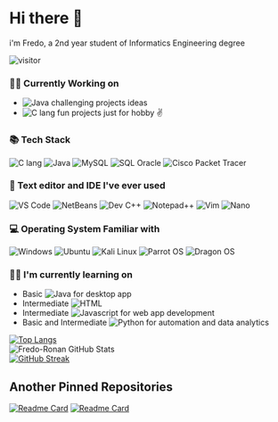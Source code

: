 # Hi there 👋
i'm Fredo, a 2nd year student of Informatics Engineering degree

![visitor](https://visitor-badge.laobi.icu/badge?page_id=Fredo-Ronan.Fredo-Ronan)

### 🙇‍♂️ Currently Working on
* <img alt="Java" src="https://img.shields.io/badge/Java-B00420?logo=java&logoColor=white&style=flat" /> challenging projects ideas
* <img alt="C lang" src="https://img.shields.io/badge/C lang-3178C6?logo=C&logoColor=white&style=flat" /> fun projects just for hobby ✌

### 📚 Tech Stack
<p>
  <img alt="C lang" src="https://img.shields.io/badge/C lang-3178C6?logo=C&logoColor=white&style=flat" />
  <img alt="Java" src="https://img.shields.io/badge/Java-B00420?logo=java&logoColor=white&style=flat" />
  <img alt="MySQL" src="https://img.shields.io/badge/MySQL-1889C9?logo=mysql&logoColor=white&style=flat" />
  <img alt="SQL Oracle" src="https://img.shields.io/badge/SQL Oracle-B54204?logo=oracle&logoColor=white&style=flat" />
  <img alt="Cisco Packet Tracer" src="https://img.shields.io/badge/Cisco Packet Tracer-017D80?logo=cisco&logoColor=white&style=flat" />
</p>

### 📝 Text editor and IDE I've ever used
<p>
  <img alt="VS Code" src="https://img.shields.io/badge/VS Code-0647D4?logo=visualstudiocode&logoColor=white&style=flat" />
  <img alt="NetBeans" src="https://img.shields.io/badge/NetBeans-04B093?logo=netbeans&logoColor=white&style=flat" />
  <img alt="Dev C++" src="https://img.shields.io/badge/Dev C++-230180?logo=devc++&logoColor=white&style=flat" />
  <img alt="Notepad++" src="https://img.shields.io/badge/Notepad++-230180?logo=notepad++&logoColor=white&style=flat" />
  <img alt="Vim" src="https://img.shields.io/badge/Vim-01801D?logo=vim&logoColor=white&style=flat" />
  <img alt="Nano" src="https://img.shields.io/badge/Nano-000000?logo=nano&logoColor=white&style=flat" />
</p>

### 💻 Operating System Familiar with
<p>
  <img alt="Windows" src="https://img.shields.io/badge/Windows-0078D6?logo=windows&logoColor=white&style=flat"/>
  <img alt="Ubuntu" src="https://img.shields.io/badge/Ubuntu-B0A404?logo=ubuntu&logoColor=white&style=flat"/>
  <img alt="Kali Linux" src="https://img.shields.io/badge/Kali Linux-048CB5?logo=kalilinux&logoColor=white&style=flat"/>
  <img alt="Parrot OS" src="https://img.shields.io/badge/Parrot OS-04B562?logo=parrotos&logoColor=white&style=flat"/>
  <img alt="Dragon OS" src="https://img.shields.io/badge/Dragon OS-031194?logo=dragonos&logoColor=white&style=flat"/>
</p>


### 🙇‍♂️ I'm currently learning on
* Basic <img alt="Java" src="https://img.shields.io/badge/Java-B00420?logo=java&logoColor=white&style=flat" /> for desktop app
* Intermediate <img alt="HTML" src="https://img.shields.io/badge/HTML-E05402?logo=html&logoColor=white&style=flat" />
* Intermediate <img alt="Javascript" src="https://img.shields.io/badge/Javascript-B5B204?logo=javascript&logoColor=white&style=flat" /> for web app development
* Basic and Intermediate <img alt="Python" src="https://img.shields.io/badge/Python-01073D?logo=python&logoColor=white&style=flat" /> for automation and data analytics

<!-- Basic <img alt="SQL Server" src="https://img.shields.io/badge/SQL Server-24369C?logo=microsoft+sql+server&logoColor=white&style=flat" /> for DBA (Database Administrator) -->


[![Top Langs](https://github-readme-stats.vercel.app/api/top-langs/?username=Fredo-Ronan&theme=tokyonight&langs_count=10&layout=compact&public=true)](https://github.com/anuraghazra/github-readme-stats)<br>
![Fredo-Ronan GitHub Stats](https://github-readme-stats.vercel.app/api?username=Fredo-Ronan&count_private=true&show_icons=true&theme=radical)<br>
[![GitHub Streak](https://streak-stats.demolab.com?user=Fredo-Ronan&theme=dark&hide_border=true&border_radius=5&date_format=j%20M%5B%20Y%5D&mode=weekly&background=50%2C1F4B8D%2C0C2436&dates=BCBCBC)](https://git.io/streak-stats)

## Another Pinned Repositories
[![Readme Card](https://github-readme-stats.vercel.app/api/pin/?username=Fredo-Ronan&repo=Java-Class-Utilities&theme=radical)](https://github.com/Fredo-Ronan/Java-Class-Utilities)
[![Readme Card](https://github-readme-stats.vercel.app/api/pin/?username=Fredo-Ronan&repo=Jawa-lang&theme=radical)](https://github.com/Fredo-Ronan/Jawa-lang)

<!--
### 🏆 My GitHub Trophies
[![trophy](https://github-profile-trophy.vercel.app/?username=Fredo-Ronan&theme=onedark&column=6)](https://github.com/Fredo-Ronan/github-profile-trophy)


<!--
**Fredo-Ronan/Fredo-Ronan** is a ✨ _special_ ✨ repository because its `README.md` (this file) appears on your GitHub profile.

Here are some ideas to get you started:

- 🔭 I’m currently working on ...
- 🌱 I’m currently learning ...
- 👯 I’m looking to collaborate on ...
- 🤔 I’m looking for help with ...
- 💬 Ask me about ...
- 📫 How to reach me: ...
- 😄 Pronouns: ...
- ⚡ Fun fact: ...
-->
